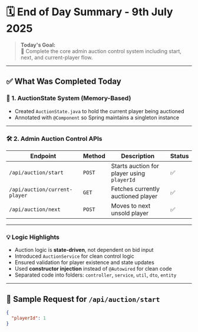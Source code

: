 # 🗓️ End of Day Summary - **9th July 2025**

> **Today's Goal:**  
🎯 Complete the core admin auction control system including start, next, and current-player flow.

---

## ✅ What Was Completed Today

### 🔧 1. AuctionState System (Memory-Based)
- Created `AuctionState.java` to hold the current player being auctioned
- Annotated with `@Component` so Spring maintains a singleton instance

---

### 🛠️ 2. Admin Auction Control APIs

| Endpoint | Method | Description | Status |
|----------|--------|-------------|--------|
| `/api/auction/start` | `POST` | Starts auction for player using `playerId` | ✅ |
| `/api/auction/current-player` | `GET` | Fetches currently auctioned player | ✅ |
| `/api/auction/next` | `POST` | Moves to next unsold player | ✅ |

---

### 💡 Logic Highlights

- Auction logic is **state-driven**, not dependent on bid input
- Introduced `AuctionService` for clean control logic
- Ensured validation for player existence and state updates
- Used **constructor injection** instead of `@Autowired` for clean code
- Separated code into folders: `controller`, `service`, `util`, `dto`, `entity`

---

## 🔁 Sample Request for `/api/auction/start`

```json
{
  "playerId": 1
}
